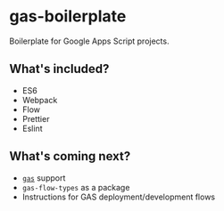 # gas-boilerplate
Boilerplate for Google Apps Script projects.

## What's included?
- ES6
- Webpack
- Flow
- Prettier
- Eslint

## What's coming next?
- [`gas`](https://www.npmjs.com/package/google-apps-script) support
- `gas-flow-types` as a package
- Instructions for GAS deployment/development flows
